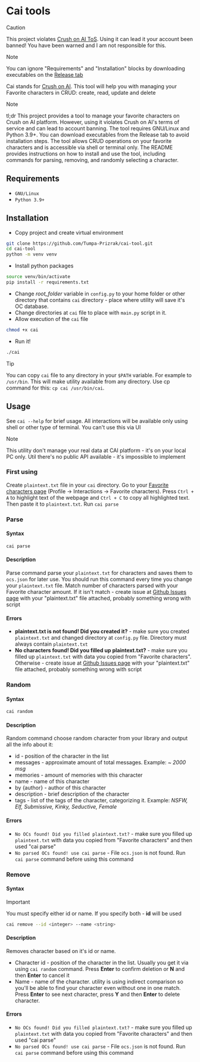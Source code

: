 # Cai tools

> [!CAUTION]
> This project violates [Crush on AI ToS](https://crushon.ai/terms-of-service). Using it can lead it your account been banned! You have been warned and I am not responsible for this.

> [!NOTE]
> You can ignore "Requirements" and "Installation" blocks by downloading executables on the [Release tab](https://github.com/Tumpa-Prizrak/cai-tool/releases)

Cai stands for [Crush on AI](https://crushon.ai/). This tool will help you with managing your Favorite characters in CRUD: create, read, update and delete

> [!NOTE]
> tl;dr This project provides a tool to manage your favorite characters on Crush on AI platform. However, using it violates Crush on AI's terms of service and can lead to account banning. The tool requires GNU/Linux and Python 3.9+. You can download executables from the Release tab to avoid installation steps. The tool allows CRUD operations on your favorite characters and is accessible via shell or terminal only. The README provides instructions on how to install and use the tool, including commands for parsing, removing, and randomly selecting a character.

## Requirements

- `GNU/Linux`
- `Python 3.9+`

## Installation

- Copy project and create virtual environment

```sh
git clone https://github.com/Tumpa-Prizrak/cai-tool.git
cd cai-tool
python -m venv venv
```

- Install python packages

```sh
source venv/bin/activate
pip install -r requirements.txt
```

- Change *root_folder* variable in `config.py` to your home folder or other directory that contains `cai` directory - place where utility will save it's OC database.
- Change directories at `cai` file to place with `main.py` script in it.
- Allow execution of the `cai` file

```sh
chmod +x cai
```

- Run it!

```sh
./cai
```

> [!TIP]
> You can copy `cai` file to any directory in your `$PATH` variable. For example to `/usr/bin`. This will make utility available from any directory. Use cp command for this: `cp cai /usr/bin/cai`.

## Usage

See `cai --help` for brief usage. All interactions will be available only using shell or other type of terminal. You can't use this via UI

> [!NOTE]
> This utility don't manage your real data at CAI platform - it's on your local PC only. Util there's no public API available - it's impossible to implement

### First using

Create `plaintext.txt` file in your `cai` directory. Go to your [Favorite characters page](https://crushon.ai/account) (Profile -> Interactions -> Favorite characters). Press `Ctrl + A` to highlight text of the webpage and `Ctrl + C` to copy all highlighted text. Then paste it to `plaintext.txt`. Run `cai parse`

### Parse

#### Syntax

```sh
cai parse
```

#### Description

Parse command parse your `plaintext.txt` for characters and saves them to `ocs.json` for later use. You should run this command every time you change your `plaintext.txt` file. Match number of characters parsed with your Favorite character amount. If it isn't match - create issue at [Github Issues page](https://github.com/Tumpa-Prizrak/cai-tool/issues) with your "plaintext.txt" file attached, probably something wrong with script

#### Errors

- **plaintext.txt is not found! Did you created it?** - make sure you created `plaintext.txt` and changed directory at `config.py` file. Directory must always contain `plaintext.txt`
- **No characters found! Did you filled up plaintext.txt?** - make sure you filled up `plaintext.txt` with data you copied from "Favorite characters". Otherwise - create issue at [Github Issues page](https://github.com/Tumpa-Prizrak/cai-tool/issues) with your "plaintext.txt" file attached, probably something wrong with script

### Random

#### Syntax

```sh
cai random
```

#### Description

Random command choose random character from your library and output all the info about it:

- id - position of the character in the list
- messages - approximate amount of total messages. Example: *\~ 2000 msg*
- memories - amount of memories with this character
- name - name of this character
- by {author} - author of this character
- description - brief description of the character
- tags - list of the tags of the character, categorizing it. Example: *NSFW, Elf, Submissive, Kinky, Seductive, Female*

#### Errors

- `No OCs found! Did you filled plaintext.txt?` - make sure you filled up `plaintext.txt` with data you copied from "Favorite characters" and then used "cai parse"
- `No parsed OCs found! use cai parse` - File `ocs.json` is not found. Run `cai parse` command before using this command

### Remove

#### Syntax

> [!IMPORTANT]
> You must specify either id or name. If you specify both - **id** will be used

```sh
cai remove --id <integer> --name <string>
```

#### Description

Removes character based on it's id or name.

- Character id - position of the character in the list. Usually you get it via using `cai random` command. Press **Enter** to confirm deletion or **N** and then **Enter** to cancel it
- Name - name of the character. utility is using indirect comparison so you'll be able to find your character even without one in one match. Press **Enter** to see next character, press **Y** and then **Enter** to delete character.

#### Errors

- `No OCs found! Did you filled plaintext.txt?` - make sure you filled up `plaintext.txt` with data you copied from "Favorite characters" and then used "cai parse"
- `No parsed OCs found! use cai parse` - File `ocs.json` is not found. Run `cai parse` command before using this command
